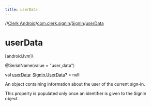 ```yaml
---
title: userData
---
```

//[Clerk Android](../../../index.html)/[com.clerk.signin](../index.html)/[SignIn](index.html)/[userData](user-data.html)



# userData



[androidJvm]\




@SerialName(value = &quot;user_data&quot;)



val [userData](user-data.html): [SignIn.UserData](-user-data/index.html)? = null



An object containing information about the user of the current sign-in.



This property is populated only once an identifier is given to the SignIn object.




